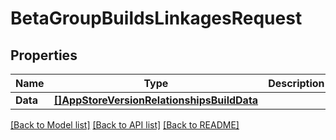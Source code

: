 # BetaGroupBuildsLinkagesRequest

## Properties

Name | Type | Description | Notes
------------ | ------------- | ------------- | -------------
**Data** | [**[]AppStoreVersionRelationshipsBuildData**](AppStoreVersion_relationships_build_data.md) |  | 

[[Back to Model list]](../README.md#documentation-for-models) [[Back to API list]](../README.md#documentation-for-api-endpoints) [[Back to README]](../README.md)


